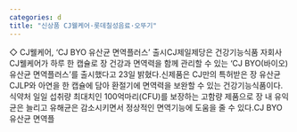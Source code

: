 ```yaml
---
categories: d
title: "신상품 CJ웰케어·롯데칠성음료·오뚜기"
---
```

◇ CJ웰케어, ‘CJ BYO 유산균 면역플러스’ 출시CJ제일제당은 건강기능식품 자회사 CJ웰케어가 하루 한 캡슐로 장 건강과 면역력을 함께 관리할 수 있는 ‘CJ BYO(바이오) 유산균 면역플러스’를 출시했다고 23일 밝혔다.신제품은 CJ만의 특허받은 장 유산균 CJLP와 아연을 한 캡슐에 담아 환절기에 면역력을 보완할 수 있는 건강기능식품이다. 식약처 일일 섭취량 최대치인 100억마리(CFU)를 보장하는 고함량 제품으로 장 내 유익균은 늘리고 유해균은 감소시키면서 정상적인 면역기능에 도움을 줄 수 있다.CJ BYO 유산균 면역플
